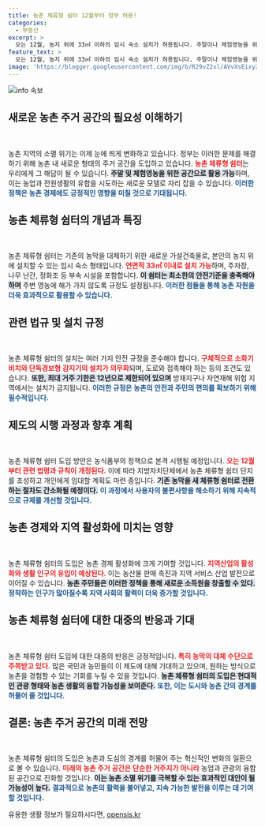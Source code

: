 ```yaml
---
title: 농촌 체류형 쉼터 12월부터 정부 허용!
categories:
  - 부동산
excerpt: >
  오는 12월, 농지 위에 33㎡ 이하의 임시 숙소 설치가 허용됩니다. 주말이나 체험영농을 위한 공간으로 제한되지만, 농촌 인구 유입의 새로운 전환점이 될지 주목받고 있습니다!
feature_text: >
  오는 12월, 농지 위에 33㎡ 이하의 임시 숙소 설치가 허용됩니다. 주말이나 체험영농을 위한 공간으로 제한되지만, 농촌 인구 유입의 새로운 전환점이 될지 주목받고 있습니다!
image: 'https://blogger.googleusercontent.com/img/b/R29vZ2xl/AVvXsEixyZcFfHzMRdzZMjFBmAUKJYCLCGyLL1o632UiGVXcaFdKo_bkvkuCioo0uUKlGfBVcT3P84aROyZIXSBEx3Aw5nCQ3pTgDom1WDC4m8eifvWiAmWEEVb4x6G_l8C0QH225ldMjyaFvpxGEBGNO37VmDTDMHGhJPq73UglMfDca1-0aw/s1600/blogspot.png'
---
```


<p><img src="https://blogger.googleusercontent.com/img/b/R29vZ2xl/AVvXsEixyZcFfHzMRdzZMjFBmAUKJYCLCGyLL1o632UiGVXcaFdKo_bkvkuCioo0uUKlGfBVcT3P84aROyZIXSBEx3Aw5nCQ3pTgDom1WDC4m8eifvWiAmWEEVb4x6G_l8C0QH225ldMjyaFvpxGEBGNO37VmDTDMHGhJPq73UglMfDca1-0aw/s1600/blogspot.png" alt="info 속보" /></p>

<h2 data-ke-size="size26">새로운 농촌 주거 공간의 필요성 이해하기</h2>

<p data-ke-size="size16">&nbsp;</p>

<p>농촌 지역의 소멸 위기는 이제 눈에 띄게 변화하고 있습니다. 정부는 이러한 문제를 해결하기 위해 농촌 내 새로운 형태의 주거 공간을 도입하고 있습니다. <b><span style="color: #ee2323;">농촌 체류형 쉼터</span></b>는 우리에게 그 해답이 될 수 있습니다. <b><span style="background-color: #21538527;">주말 및 체험영농을 위한 공간으로 활용 가능</span></b>하며, 이는 농업과 전원생활의 유합을 시도하는 새로운 모델로 자리 잡을 수 있습니다. <b><span style="color: #1a5490;">이러한 정책은 농촌 경제에도 긍정적인 영향을 미칠 것으로 기대됩니다.</span></b></p>

<h2 data-ke-size="size26">농촌 체류형 쉼터의 개념과 특징</h2>

<p data-ke-size="size16">&nbsp;</p>

<p>농촌 체류형 쉼터는 기존의 농막을 대체하기 위한 새로운 가설건축물로, 본인의 농지 위에 설치할 수 있는 임시 숙소 형태입니다. <b><span style="color: #ee2323;">연면적 33㎡ 이내로 설치 가능</span></b>하며, 주차장, 나무 난간, 정화조 등 부속 시설을 포함합니다. <b><span style="background-color: #21538527;">이 쉼터는 최소한의 안전기준을 충족해야 하며</span></b> 주변 영농에 해가 가지 않도록 규정도 설정됩니다. <b><span style="color: #1a5490;">이러한 점들을 통해 농촌 자원을 더욱 효과적으로 활용할 수 있습니다.</span></b></p>

<h2 data-ke-size="size26">관련 법규 및 설치 규정</h2>

<p data-ke-size="size16">&nbsp;</p>

<p>농촌 체류형 쉼터의 설치는 여러 가지 안전 규정을 준수해야 합니다. <b><span style="color: #ee2323;">구체적으로 소화기 비치와 단독경보형 감지기의 설치가 의무화</span></b>되며, 도로와 접촉해야 하는 등의 조건도 있습니다. <b><span style="background-color: #21538527;">또한, 최대 거주 기한은 12년으로 제한되어 있으며</span></b> 방재지구나 자연재해 위험 지역에서는 설치가 금지됩니다. <b><span style="color: #1a5490;">이러한 규정은 농촌의 안전과 주민의 편의를 확보하기 위해 필수적입니다.</span></b></p>

<h2 data-ke-size="size26">제도의 시행 과정과 향후 계획</h2>

<p data-ke-size="size16">&nbsp;</p>

<p>농촌 체류형 쉼터 도입 방안은 농식품부의 정책으로 본격 시행될 예정입니다. <b><span style="color: #ee2323;">오는 12월부터 관련 법령과 규칙이 개정된다.</span></b> 이에 따라 지방자치단체에서 농촌 체류형 쉼터 단지를 조성하고 개인에게 임대할 계획도 마련 중입니다. <b><span style="background-color: #21538527;">기존 농막을 새 체류형 쉼터로 전환하는 절차도 간소화될 예정이다.</span></b> <b><span style="color: #1a5490;">이 과정에서 사용자의 불편사항을 해소하기 위해 지속적으로 규제를 개선할 것입니다.</span></b></p>

<h2 data-ke-size="size26">농촌 경제와 지역 활성화에 미치는 영향</h2>

<p data-ke-size="size16">&nbsp;</p>

<p>농촌 체류형 쉼터의 도입은 농촌 경제 활성화에 크게 기여할 것입니다. <b><span style="color: #ee2323;">지역산업의 활성화와 생활 인구의 유입이 예상된다.</span></b> 이는 농산물 판매 촉진과 지역 서비스 산업 발전으로 이어질 수 있습니다. <b><span style="background-color: #21538527;">농촌 주민들은 이러한 정책을 통해 새로운 소득원을 창출할 수 있다.</span></b> <b><span style="color: #1a5490;">정착하는 인구가 많아질수록 지역 사회의 활력이 더욱 증가할 것입니다.</span></b></p>

<h2 data-ke-size="size26">농촌 체류형 쉼터에 대한 대중의 반응과 기대</h2>

<p data-ke-size="size16">&nbsp;</p>

<p>농촌 체류형 쉼터 도입에 대한 대중의 반응은 긍정적입니다. <b><span style="color: #ee2323;">특히 농막의 대체 수단으로 주목받고 있다.</span></b> 많은 국민과 농민들이 이 제도에 대해 기대하고 있으며, 원하는 방식으로 농촌을 경험할 수 있는 기회를 누릴 수 있을 것입니다. <b><span style="background-color: #21538527;">농촌 체류형 쉼터의 도입은 현대적인 관광 형태와 농촌 생활의 융합 가능성을 보여준다.</span></b> <b><span style="color: #1a5490;">또한, 이는 도시와 농촌 간의 경계를 허물어 줄 것입니다.</span></b></p>

<h2 data-ke-size="size26">결론: 농촌 주거 공간의 미래 전망</h2>

<p data-ke-size="size16">&nbsp;</p>

<p>농촌 체류형 쉼터의 도입은 농촌과 도심의 경계를 허물어 주는 혁신적인 변화의 일환으로 볼 수 있습니다. <b><span style="color: #ee2323;">미래의 농촌 주거 공간은 단순한 거주지가 아니라</span></b> 농업과 관광의 융합된 공간으로 진화할 것입니다. <b><span style="background-color: #21538527;">이는 농촌 소멸 위기를 극복할 수 있는 효과적인 대안이 될 가능성이 높다.</span></b> <b><span style="color: #1a5490;">결과적으로 농촌의 활력을 불어넣고, 지속 가능한 발전을 이루는 데 기여할 것입니다.</span></b></p>
유용한 생활 정보가 필요하시다면, <a href="https://opensis.kr" rel="dofollow">opensis.kr</a>



